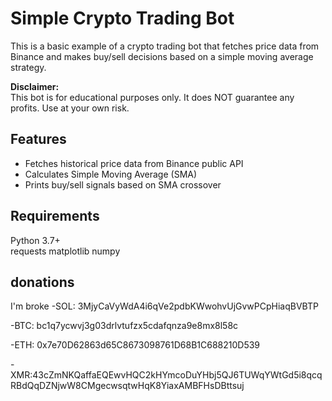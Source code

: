 # Simple Crypto Trading Bot

This is a basic example of a crypto trading bot that fetches price data from Binance and makes buy/sell decisions based on a simple moving average strategy.

**Disclaimer:**  
This bot is for educational purposes only. It does NOT guarantee any profits. Use at your own risk.

## Features

- Fetches historical price data from Binance public API  
- Calculates Simple Moving Average (SMA)  
- Prints buy/sell signals based on SMA crossover  

## Requirements
Python 3.7+  
requests
matplotlib
numpy

## donations
I'm broke
-SOL: 3MjyCaVyWdA4i6qVe2pdbKWwohvUjGvwPCpHiaqBVBTP

-BTC: bc1q7ycwvj3g03drlvtufzx5cdafqnza9e8mx8l58c

-ETH: 0x7e70D62863d65C8673098761D68B1C688210D539

-XMR:43cZmNKQaffaEQEwvHQC2kHYmcoDuYHbj5QJ6TUWqYWtGd5i8qcqRBdQqDZNjwW8CMgecwsqtwHqK8YiaxAMBFHsDBttsuj
